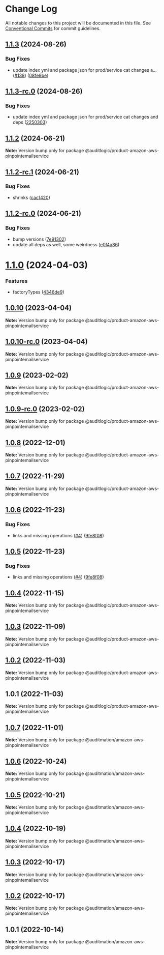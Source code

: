 # Change Log

All notable changes to this project will be documented in this file.
See [Conventional Commits](https://conventionalcommits.org) for commit guidelines.

## [1.1.3](https://github.com/auditlogic/product/compare/@auditlogic/product-amazon-aws-pinpointemailservice@1.1.2...@auditlogic/product-amazon-aws-pinpointemailservice@1.1.3) (2024-08-26)


### Bug Fixes

* update index yml and package json for prod/service cat changes a… ([#138](https://github.com/auditlogic/product/issues/138)) ([08fe9be](https://github.com/auditlogic/product/commit/08fe9beb1c8457462a19bc69caa02e6212d97e1a))





## [1.1.3-rc.0](https://github.com/auditlogic/product/compare/@auditlogic/product-amazon-aws-pinpointemailservice@1.1.2...@auditlogic/product-amazon-aws-pinpointemailservice@1.1.3-rc.0) (2024-08-26)


### Bug Fixes

* update index yml and package json for prod/service cat changes and deps ([2250303](https://github.com/auditlogic/product/commit/225030363a363608240135b7ebed386b28f01e4b))





## [1.1.2](https://github.com/auditlogic/product/compare/@auditlogic/product-amazon-aws-pinpointemailservice@1.1.2-rc.1...@auditlogic/product-amazon-aws-pinpointemailservice@1.1.2) (2024-06-21)

**Note:** Version bump only for package @auditlogic/product-amazon-aws-pinpointemailservice





## [1.1.2-rc.1](https://github.com/auditlogic/product/compare/@auditlogic/product-amazon-aws-pinpointemailservice@1.1.2-rc.0...@auditlogic/product-amazon-aws-pinpointemailservice@1.1.2-rc.1) (2024-06-21)


### Bug Fixes

* shrinks ([cac1420](https://github.com/auditlogic/product/commit/cac14200fefcd8183ab69fe89a47bd3f70f563e9))





## [1.1.2-rc.0](https://github.com/auditlogic/product/compare/@auditlogic/product-amazon-aws-pinpointemailservice@1.1.0...@auditlogic/product-amazon-aws-pinpointemailservice@1.1.2-rc.0) (2024-06-21)


### Bug Fixes

* bump versions ([7e91302](https://github.com/auditlogic/product/commit/7e913023b8b312150ed7762c32fbbe616be71de5))
* update all deps as well, some weirdness ([e0f4a86](https://github.com/auditlogic/product/commit/e0f4a864714e2d3de6bbf3da014d5312fe53be2f))





# [1.1.0](https://github.com/auditlogic/product/compare/@auditlogic/product-amazon-aws-pinpointemailservice@1.0.10...@auditlogic/product-amazon-aws-pinpointemailservice@1.1.0) (2024-04-03)


### Features

* factoryTypes ([4346de9](https://github.com/auditlogic/product/commit/4346de92693aee892fccf725338ffc7b80ab182b))





## [1.0.10](https://github.com/auditlogic/product/compare/@auditlogic/product-amazon-aws-pinpointemailservice@1.0.9...@auditlogic/product-amazon-aws-pinpointemailservice@1.0.10) (2023-04-04)

**Note:** Version bump only for package @auditlogic/product-amazon-aws-pinpointemailservice





## [1.0.10-rc.0](https://github.com/auditlogic/product/compare/@auditlogic/product-amazon-aws-pinpointemailservice@1.0.9...@auditlogic/product-amazon-aws-pinpointemailservice@1.0.10-rc.0) (2023-04-04)

**Note:** Version bump only for package @auditlogic/product-amazon-aws-pinpointemailservice





## [1.0.9](https://github.com/auditlogic/product/compare/@auditlogic/product-amazon-aws-pinpointemailservice@1.0.8...@auditlogic/product-amazon-aws-pinpointemailservice@1.0.9) (2023-02-02)

**Note:** Version bump only for package @auditlogic/product-amazon-aws-pinpointemailservice





## [1.0.9-rc.0](https://github.com/auditlogic/product/compare/@auditlogic/product-amazon-aws-pinpointemailservice@1.0.8...@auditlogic/product-amazon-aws-pinpointemailservice@1.0.9-rc.0) (2023-02-02)

**Note:** Version bump only for package @auditlogic/product-amazon-aws-pinpointemailservice





## [1.0.8](https://github.com/auditlogic/product/compare/@auditlogic/product-amazon-aws-pinpointemailservice@1.0.7...@auditlogic/product-amazon-aws-pinpointemailservice@1.0.8) (2022-12-01)

**Note:** Version bump only for package @auditlogic/product-amazon-aws-pinpointemailservice





## [1.0.7](https://github.com/auditlogic/product/compare/@auditlogic/product-amazon-aws-pinpointemailservice@1.0.6...@auditlogic/product-amazon-aws-pinpointemailservice@1.0.7) (2022-11-29)

**Note:** Version bump only for package @auditlogic/product-amazon-aws-pinpointemailservice





## [1.0.6](https://github.com/auditlogic/product/compare/@auditlogic/product-amazon-aws-pinpointemailservice@1.0.4...@auditlogic/product-amazon-aws-pinpointemailservice@1.0.6) (2022-11-23)


### Bug Fixes

* links and missing operations ([#4](https://github.com/auditlogic/product/issues/4)) ([9fe8f08](https://github.com/auditlogic/product/commit/9fe8f08fe7c57fdb79f991ac35bd6ac2e7dcad38))





## [1.0.5](https://github.com/auditlogic/product/compare/@auditlogic/product-amazon-aws-pinpointemailservice@1.0.4...@auditlogic/product-amazon-aws-pinpointemailservice@1.0.5) (2022-11-23)


### Bug Fixes

* links and missing operations ([#4](https://github.com/auditlogic/product/issues/4)) ([9fe8f08](https://github.com/auditlogic/product/commit/9fe8f08fe7c57fdb79f991ac35bd6ac2e7dcad38))





## [1.0.4](https://github.com/auditlogic/product/compare/@auditlogic/product-amazon-aws-pinpointemailservice@1.0.3...@auditlogic/product-amazon-aws-pinpointemailservice@1.0.4) (2022-11-15)

**Note:** Version bump only for package @auditlogic/product-amazon-aws-pinpointemailservice





## [1.0.3](https://github.com/auditlogic/product/compare/@auditlogic/product-amazon-aws-pinpointemailservice@1.0.2...@auditlogic/product-amazon-aws-pinpointemailservice@1.0.3) (2022-11-09)

**Note:** Version bump only for package @auditlogic/product-amazon-aws-pinpointemailservice





## [1.0.2](https://github.com/auditlogic/product/compare/@auditlogic/product-amazon-aws-pinpointemailservice@1.0.1...@auditlogic/product-amazon-aws-pinpointemailservice@1.0.2) (2022-11-03)

**Note:** Version bump only for package @auditlogic/product-amazon-aws-pinpointemailservice





## 1.0.1 (2022-11-03)

**Note:** Version bump only for package @auditlogic/product-amazon-aws-pinpointemailservice





## [1.0.7](https://github.com/auditmation/store-content/compare/@auditmation/amazon-aws-pinpointemailservice@1.0.6...@auditmation/amazon-aws-pinpointemailservice@1.0.7) (2022-11-01)

**Note:** Version bump only for package @auditmation/amazon-aws-pinpointemailservice





## [1.0.6](https://github.com/auditmation/store-content/compare/@auditmation/amazon-aws-pinpointemailservice@1.0.5...@auditmation/amazon-aws-pinpointemailservice@1.0.6) (2022-10-24)

**Note:** Version bump only for package @auditmation/amazon-aws-pinpointemailservice





## [1.0.5](https://github.com/auditmation/store-content/compare/@auditmation/amazon-aws-pinpointemailservice@1.0.4...@auditmation/amazon-aws-pinpointemailservice@1.0.5) (2022-10-21)

**Note:** Version bump only for package @auditmation/amazon-aws-pinpointemailservice





## [1.0.4](https://github.com/auditmation/store-content/compare/@auditmation/amazon-aws-pinpointemailservice@1.0.3...@auditmation/amazon-aws-pinpointemailservice@1.0.4) (2022-10-19)

**Note:** Version bump only for package @auditmation/amazon-aws-pinpointemailservice





## [1.0.3](https://github.com/auditmation/store-content/compare/@auditmation/amazon-aws-pinpointemailservice@1.0.2...@auditmation/amazon-aws-pinpointemailservice@1.0.3) (2022-10-17)

**Note:** Version bump only for package @auditmation/amazon-aws-pinpointemailservice





## [1.0.2](https://github.com/auditmation/store-content/compare/@auditmation/amazon-aws-pinpointemailservice@1.0.1...@auditmation/amazon-aws-pinpointemailservice@1.0.2) (2022-10-17)

**Note:** Version bump only for package @auditmation/amazon-aws-pinpointemailservice





## 1.0.1 (2022-10-14)

**Note:** Version bump only for package @auditmation/amazon-aws-pinpointemailservice
